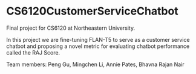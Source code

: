 # CS6120CustomerServiceChatbot
Final project for CS6120 at Northeastern University. 

In this project we are fine-tuning FLAN-T5 to serve as a customer service chatbot and proposing a novel metric for evaluating chatbot performance called the RAJ Score.

Team members: Peng Gu, Mingchen Li, Annie Pates, Bhavna Rajan Nair
